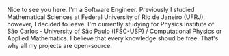 Nice to see you here.
I'm a Software Engineer. Previously I studied Mathematical Sciences at Federal University of Rio de Janeiro (UFRJ), however, I decided to leave. I'm currently studying for Physics Institute of São Carlos - University of São Paulo (IFSC-USP) / Computational Physics or Applied Mathematics.
I believe that every knowledge shoud be free. That's why all my projects are open-source.
